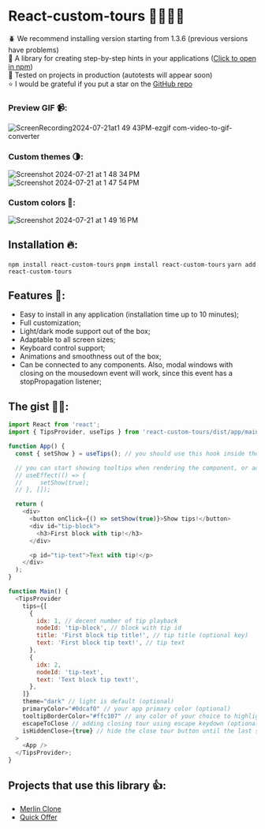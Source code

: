 # React-custom-tours 👩‍🏫🆘🔖

🪲 We recommend installing version starting from 1.3.6 (previous versions have problems) <br>
🎉 A library for creating step-by-step hints in your applications ([Click to open in npm](https://www.npmjs.com/package/react-custom-tours))<br>
🧪 Tested on projects in production (autotests will appear soon) <br>
⭐ I would be grateful if you put a star on the [GitHub repo](https://github.com/kdubasov/react-tours)

### Preview GIF 📹:

![ScreenRecording2024-07-21at1 49 43PM-ezgif com-video-to-gif-converter](https://github.com/user-attachments/assets/4af0b92a-922b-4903-ac29-1bbeee428476)

### Custom themes 🌗:

![Screenshot 2024-07-21 at 1 48 34 PM](https://github.com/user-attachments/assets/6219edf6-72b1-4224-ad01-b7cfcab67926)
![Screenshot 2024-07-21 at 1 47 54 PM](https://github.com/user-attachments/assets/7976574a-3a0c-470c-a8a0-f4354c7ab4ec)

### Custom colors 💅:

![Screenshot 2024-07-21 at 1 49 16 PM](https://github.com/user-attachments/assets/61d4318f-13a2-4473-8dd9-a8cec97d0160)

## Installation 🔥:

`npm install react-custom-tours`
`pnpm install react-custom-tours`
`yarn add react-custom-tours`

## Features 💫:

- Easy to install in any application (installation time up to 10 minutes);
- Full customization;
- Light/dark mode support out of the box;
- Adaptable to all screen sizes;
- Keyboard control support;
- Animations and smoothness out of the box;
- Can be connected to any components. Also, modal windows with closing on the mousedown event will work, since this event has a stopPropagation listener;

## The gist 👩‍💻:

```javascript
import React from 'react';
import { TipsProvider, useTips } from 'react-custom-tours/dist/app/main';

function App() {
  const { setShow } = useTips(); // you should use this hook inside the provider

  // you can start showing tooltips when rendering the component, or add playback conditions
  // useEffect(() => {
  //     setShow(true);
  // }, []);

  return (
    <div>
      <button onClick={() => setShow(true)}>Show tips!</button>
      <div id="tip-block">
        <h3>First block with tip!</h3>
      </div>

      <p id="tip-text">Text with tip!</p>
    </div>
  );
}

function Main() {
  <TipsProvider
    tips={[
      {
        idx: 1, // decent number of tip playback
        nodeId: 'tip-block', // block with tip id
        title: 'First block tip title!', // tip title (optional key)
        text: 'First block tip text!', // tip text
      },
      {
        idx: 2,
        nodeId: 'tip-text',
        text: 'Text block tip text!',
      },
    ]}
    theme="dark" // light is default (optional)
    primaryColor="#0dcaf0" // your app primary color (optional)
    tooltipBorderColor="#ffc107" // any color of your choice to highlight the block outline (optional)
    escapeToClose // adding closing tour using escape keydown (optional)
    isHiddenClose={true} // hide the close tour button until the last step (optional, default = false) (added in v1.3.8)
  >
    <App />
  </TipsProvider>;
}
```

## Projects that use this library 👍:

- [Merlin Clone](https://merlinclone.com/ru)
- [Quick Offer](https://job-searcher.ru)
